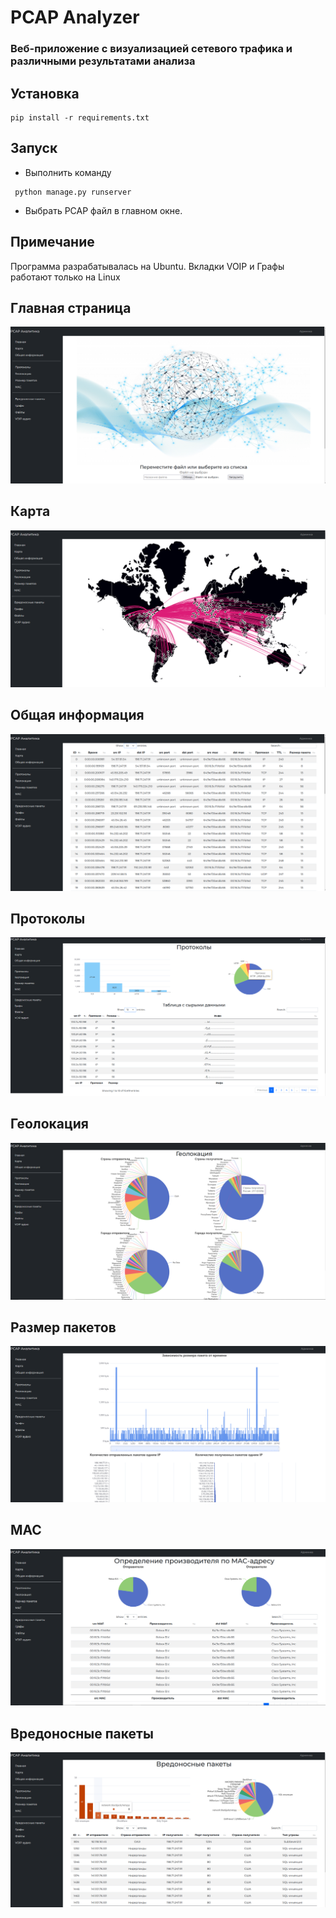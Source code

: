 # PCAP Analyzer
### Веб-приложение с визуализацией сетевого трафика и различными результатами анализа

## Установка
```
pip install -r requirements.txt
```
## Запуск
- Выполнить команду
```
 python manage.py runserver
```
- Выбрать PCAP файл в главном окне.

## Примечание
Программа разрабатывалась на Ubuntu. Вкладки VOIP и Графы работают только на Linux

## Главная страница
![main](static/images/main.png)
## Карта
![map](static/images/map.png)
## Общая информация
![info](static/images/info.png)
## Протоколы
![proto](static/images/proto.png)
## Геолокация
![geo](static/images/geo.png)
## Размер пакетов
![size](static/images/size.png)
## МАС
![mac](static/images/mac.png)
## Вредоносные пакеты
![malware](static/images/malware.png)